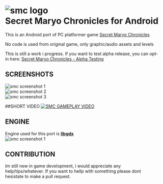 ![smc logo](https://raw.githubusercontent.com/pedja1/SMC-Android/master/data/data/game/logo/smc_big_1.png)  
Secret Maryo Chronicles for Android
===========

This is an Android port of PC platformer game [Secret Maryo Chronicles](https://github.com/FluXy/SMC)

No code is used from original game, only graphic/audio assets and levels

This is still a work i progress.
If you want to test alpha release, you can opt-in here:
[Secret Maryo Chronicles - Alpha Testing](https://play.google.com/apps/testing/rs.pedjaapps.smc.android)

## SCREENSHOTS
![smc screenshot 1](https://raw.githubusercontent.com/pedja1/SMC-Android/master/_market/Screenshot_2015-09-21-18-52-17.jpg)  
![smc screenshot 2](https://raw.githubusercontent.com/pedja1/SMC-Android/master/_market/Screenshot_2015-09-21-18-52-27.jpg)  
![smc screenshot 3](https://raw.githubusercontent.com/pedja1/SMC-Android/master/_market/Screenshot_2015-09-21-18-53-03.jpg)  

##SHORT VIDEO
[![SMC GAMEPLAY VIDEO](http://img.youtube.com/vi/vTlNifB44EA/0.jpg)](http://www.youtube.com/watch?v=vTlNifB44EA)

## ENGINE
Engine used for this port is **[libgdx](https://github.com/libgdx/libgdx)**  
![smc screenshot 1](https://raw.githubusercontent.com/pedja1/SMC-Android/master/data/data/game/logo/libgdx.png)

## CONTRIBUTION
Im still new in game development, i would appreciate any help/tips/whatever.
If you want to hellp with something please dont hesistate to make a pull request.

